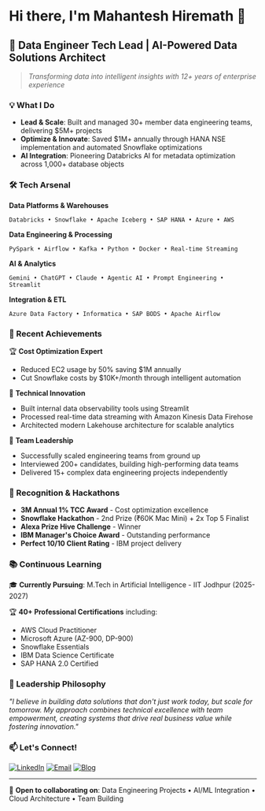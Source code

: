# Hi there, I'm Mahantesh Hiremath 👋

## 🚀 Data Engineer Tech Lead | AI-Powered Data Solutions Architect

> *Transforming data into intelligent insights with 12+ years of enterprise experience*

### 💡 What I Do
- **Lead & Scale**: Built and managed 30+ member data engineering teams, delivering $5M+ projects
- **Optimize & Innovate**: Saved $1M+ annually through HANA NSE implementation and automated Snowflake optimizations
- **AI Integration**: Pioneering Databricks AI for metadata optimization across 1,000+ database objects

### 🛠️ Tech Arsenal

**Data Platforms & Warehouses**
```
Databricks • Snowflake • Apache Iceberg • SAP HANA • Azure • AWS
```

**Data Engineering & Processing**
```
PySpark • Airflow • Kafka • Python • Docker • Real-time Streaming
```

**AI & Analytics**
```
Gemini • ChatGPT • Claude • Agentic AI • Prompt Engineering • Streamlit
```

**Integration & ETL**
```
Azure Data Factory • Informatica • SAP BODS • Apache Airflow
```

### 🎯 Recent Achievements

🏆 **Cost Optimization Expert**
- Reduced EC2 usage by 50% saving $1M annually
- Cut Snowflake costs by $10K+/month through intelligent automation

🔧 **Technical Innovation**
- Built internal data observability tools using Streamlit
- Processed real-time data streaming with Amazon Kinesis Data Firehose
- Architected modern Lakehouse architecture for scalable analytics

👥 **Team Leadership**
- Successfully scaled engineering teams from ground up
- Interviewed 200+ candidates, building high-performing data teams
- Delivered 15+ complex data engineering projects independently

### 🏅 Recognition & Hackathons

- **3M Annual 1% TCC Award** - Cost optimization excellence
- **Snowflake Hackathon** - 2nd Prize (₹60K Mac Mini) + 2x Top 5 Finalist
- **Alexa Prize Hive Challenge** - Winner
- **IBM Manager's Choice Award** - Outstanding performance
- **Perfect 10/10 Client Rating** - IBM project delivery

### 📚 Continuous Learning

🎓 **Currently Pursuing**: M.Tech in Artificial Intelligence - IIT Jodhpur (2025-2027)

🏆 **40+ Professional Certifications** including:
- AWS Cloud Practitioner
- Microsoft Azure (AZ-900, DP-900)
- Snowflake Essentials
- IBM Data Science Certificate
- SAP HANA 2.0 Certified

### 🌟 Leadership Philosophy

*"I believe in building data solutions that don't just work today, but scale for tomorrow. My approach combines technical excellence with team empowerment, creating systems that drive real business value while fostering innovation."*

### 📫 Let's Connect!

[![LinkedIn](https://img.shields.io/badge/LinkedIn-Connect-blue?style=flat-square&logo=linkedin)](https://linkedin.com/in/mahantesh-hiremath)
[![Email](https://img.shields.io/badge/Email-mahanteshimath@gmail.com-red?style=flat-square&logo=gmail)](mailto:mahanteshimath@gmail.com)
[![Blog](https://img.shields.io/badge/Blog-ATOZABOUTDATA-green?style=flat-square&logo=medium)](https://atozaboutdata.com)

---

💬 **Open to collaborating on**: Data Engineering Projects • AI/ML Integration • Cloud Architecture • Team Building

